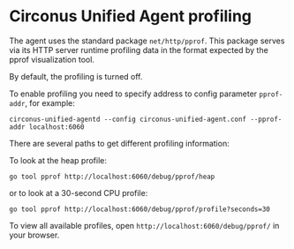 # Circonus Unified Agent profiling

The agent uses the standard package `net/http/pprof`. This package serves via its HTTP server runtime profiling data in the format expected by the pprof visualization tool.

By default, the profiling is turned off.

To enable profiling you need to specify address to config parameter `pprof-addr`, for example:

```
circonus-unified-agentd --config circonus-unified-agent.conf --pprof-addr localhost:6060
```

There are several paths to get different profiling information:

To look at the heap profile:

`go tool pprof http://localhost:6060/debug/pprof/heap`

or to look at a 30-second CPU profile:

`go tool pprof http://localhost:6060/debug/pprof/profile?seconds=30`

To view all available profiles, open `http://localhost:6060/debug/pprof/` in your browser.

